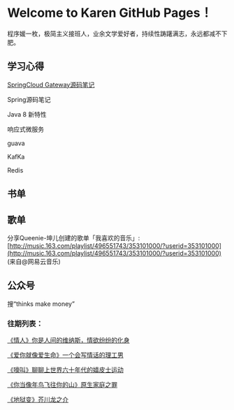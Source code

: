 # Welcome to Karen GitHub Pages！

程序媛一枚，极简主义接班人，业余文学爱好者，持续性踌躇满志，永远都减不下肥。

## 学习心得

[SpringCloud Gateway源码笔记](https://karen-hub-cloud.github.io/SpringCloud-Gateway/)

Spring源码笔记

Java 8 新特性

响应式微服务

guava

KafKa

Redis

## 书单

## 歌单

分享Queenie-坤儿创建的歌单「我喜欢的音乐」: [http://music.163.com/playlist/496551743/353101000/?userid=353101000](http://music.163.com/playlist/496551743/353101000/?userid=353101000) (来自@网易云音乐)

## 公众号

搜“thinks make money”

### 往期列表：

[《情人》你是人间的维纳斯，情欲纷纷的化身](https://mp.weixin.qq.com/s/8BtGh1nZcKsO5AjfKQNjDA)

[《爱你就像爱生命》一个会写情话的理工男](https://mp.weixin.qq.com/s/eVdcHh89lMgP9mDpwyEBPQ)

[《嚎叫》聊聊上世界六十年代的嬉皮士运动](https://mp.weixin.qq.com/s/jgma81Ckvndu6sawt4S_JQ)

[《你当像年鸟飞往你的山》原生家庭之罪](https://mp.weixin.qq.com/s/_C6eSI-BsDwTiKPkHJjzbw)

[《地狱变》芥川龙之介](https://mp.weixin.qq.com/s/_8PXfFsIPOIPXQEjXipQGg)

